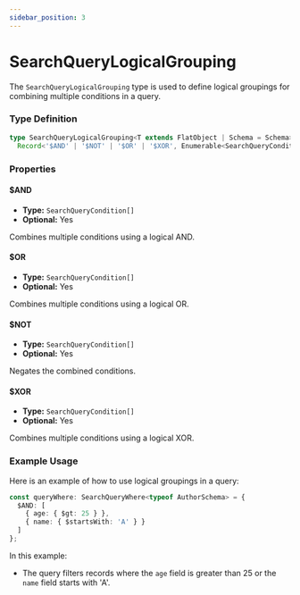 ```yaml
---
sidebar_position: 3
---
```


# SearchQueryLogicalGrouping

The `SearchQueryLogicalGrouping` type is used to define logical groupings for combining multiple conditions in a query.

### Type Definition
```typescript
type SearchQueryLogicalGrouping<T extends FlatObject | Schema = Schema> =
  Record<'$AND' | '$NOT' | '$OR' | '$XOR', Enumerable<SearchQueryCondition<T>>>;
```

### Properties

#### $AND

- **Type:** `SearchQueryCondition[]`
- **Optional:** Yes

Combines multiple conditions using a logical AND.

#### $OR

- **Type:** `SearchQueryCondition[]`
- **Optional:** Yes

Combines multiple conditions using a logical OR.

#### $NOT

- **Type:** `SearchQueryCondition[]`
- **Optional:** Yes

Negates the combined conditions.

#### $XOR

- **Type:** `SearchQueryCondition[]`
- **Optional:** Yes

Combines multiple conditions using a logical XOR.

### Example Usage

Here is an example of how to use logical groupings in a query:
```typescript
const queryWhere: SearchQueryWhere<typeof AuthorSchema> = {
  $AND: [
    { age: { $gt: 25 } },
    { name: { $startsWith: 'A' } }
  ]
};
```

In this example:
- The query filters records where the `age` field is greater than 25 or the `name` field starts with 'A'.